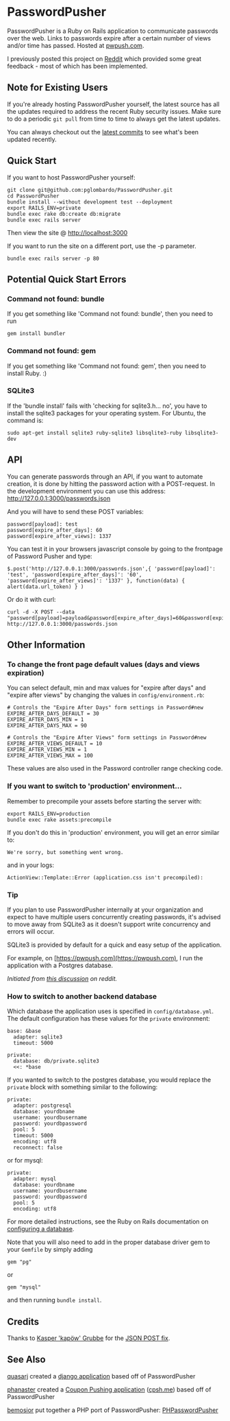 # PasswordPusher

PasswordPusher is a Ruby on Rails application to communicate passwords over the web. Links to passwords expire after a certain number of views and/or time has passed. Hosted at [pwpush.com](http://www.pwpush.com).

I previously posted this project on [Reddit](http://www.reddit.com/r/sysadmin/comments/pfda0/do_you_email_out_passwords_i_wrote_this_utility/) which provided some great feedback - most of which has been implemented.

## Note for Existing Users

If you're already hosting PasswordPusher yourself, the latest source has all the updates required to address the recent Ruby security issues.  Make sure to do a periodic `git pull` from time to time to always get the latest updates. 

You can always checkout out the [latest commits](https://github.com/pglombardo/PasswordPusher/commits/master) to see what's been updated recently.

## Quick Start

If you want to host PasswordPusher yourself:

    git clone git@github.com:pglombardo/PasswordPusher.git
    cd PasswordPusher
    bundle install --without development test --deployment
    export RAILS_ENV=private
    bundle exec rake db:create db:migrate
    bundle exec rails server
    
Then view the site @ [http://localhost:3000](http://localhost:3000)

If you want to run the site on a different port, use the -p parameter.

    bundle exec rails server -p 80

## Potential Quick Start Errors

### Command not found: bundle

If you get something like 'Command not found: bundle', then you need to run

    gem install bundler

### Command not found: gem    

If you get something like 'Command not found: gem', then you need to install Ruby. :)

### SQLite3

If the 'bundle install' fails with 'checking for sqlite3.h... no', you have to install the sqlite3 packages for your operating system.  For Ubuntu, the command is:

    sudo apt-get install sqlite3 ruby-sqlite3 libsqlite3-ruby libsqlite3-dev
    
## API

You can generate passwords through an API, if you want to automate creation, it is done by hitting the password action with a POST-request. In the development environment you can use this address: http://127.0.0.1:3000/passwords.json

And you will have to send these POST variables:

    password[payload]: test 
    password[expire_after_days]: 60
    password[expire_after_views]: 1337

You can test it in your browsers javascript console by going to the frontpage of Password Pusher and type:

    $.post('http://127.0.0.1:3000/passwords.json',{ 'password[payload]': 'test', 'password[expire_after_days]': '60', 'password[expire_after_views]': '1337' }, function(data) { alert(data.url_token) } )

Or do it with curl:

    curl -d -X POST --data "password[payload]=payload&password[expire_after_days]=60&password[expire_after_views]=1337" http://127.0.0.1:3000/passwords.json

## Other Information

### To change the front page default values (days and views expiration)

You can select default, min and max values for "expire after days" and "expire after views" by changing the values in `config/environment.rb`:

    # Controls the "Expire After Days" form settings in Password#new
    EXPIRE_AFTER_DAYS_DEFAULT = 30
    EXPIRE_AFTER_DAYS_MIN = 1
    EXPIRE_AFTER_DAYS_MAX = 90

    # Controls the "Expire After Views" form settings in Password#new
    EXPIRE_AFTER_VIEWS_DEFAULT = 10
    EXPIRE_AFTER_VIEWS_MIN = 1
    EXPIRE_AFTER_VIEWS_MAX = 100

These values are also used in the Password controller range checking code.

### If you want to switch to 'production' environment...

Remember to precompile your assets before starting the server with:

    export RAILS_ENV=production
    bundle exec rake assets:precompile

If you don't do this in 'production' environment, you will get an error similar to:

    We're sorry, but something went wrong.
    
and in your logs:

    ActionView::Template::Error (application.css isn't precompiled):
    
### Tip

If you plan to use PasswordPusher internally at your organization and expect to have multiple users concurrently creating passwords, it's advised to move away from SQLite3 as it doesn't support write concurrency and errors will occur.  

SQLite3 is provided by default for a quick and easy setup of the application.

For example, on [https://pwpush.com](https://pwpush.com), I run the application with a Postgres database.

*Initiated from [this discussion](http://www.reddit.com/r/sysadmin/comments/yxps8/passwordpusher_best_way_to_deliver_passwords_to/c5zwts9) on reddit.*

### How to switch to another backend database

Which database the application uses is specified in `config/database.yml`.  The default configuration has these values for the `private` environment:

    base: &base 
      adapter: sqlite3
      timeout: 5000

    private:
      database: db/private.sqlite3
      <<: *base
    
If you wanted to switch to the postgres database, you would replace the `private` block with something similar to the following:

    private: 
      adapter: postgresql
      database: yourdbname
      username: yourdbusername
      password: yourdbpassword
      pool: 5
      timeout: 5000
      encoding: utf8
      reconnect: false

or for mysql:

    private: 
      adapter: mysql
      database: yourdbname
      username: yourdbusername
      password: yourdbpassword
      pool: 5
      encoding: utf8

For more detailed instructions, see the Ruby on Rails documentation on [configuring a database](http://guides.rubyonrails.org/getting_started.html#configuring-a-database).

Note that you will also need to add in the proper database driver gem to your `Gemfile` by simply adding

    gem "pg"

or

    gem "mysql"

and then running `bundle install`.

## Credits

Thanks to [Kasper 'kapöw' Grubbe](https://github.com/kap0w) for the [JSON POST fix](https://github.com/pglombardo/PasswordPusher/pull/3).

## See Also

[quasarj]() created a [django application](https://github.com/quasarj/projectgiraffe) based off of PasswordPusher

[phanaster](https://github.com/phanaster) created a [Coupon Pushing application](https://github.com/phanaster/cpsh.me) ([cpsh.me](http://cpsh.me/)) based off of PasswordPusher

[bemosior](https://github.com/bemosior) put together a PHP port of PasswordPusher: [PHPasswordPusher](https://github.com/bemosior/PHPasswordPusher)


